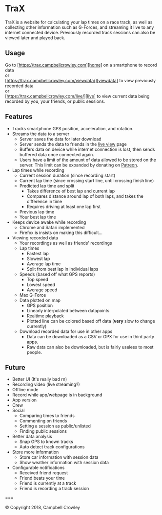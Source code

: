 # TraX
TraX is a website for calculating your lap times on a race track,
as well as collecting other information such as G-Forces,
and streaming it live to any internet connected device.
Previously recorded track sessions can also be viewed later and played back.

## Usage
Go to [https://trax.campbellcrowley.com][home] on a smartphone to record data  
or  
[https://trax.campbellcrowley.com/viewdata/][viewdata] to view previously recorded data  
or  
[https://trax.campbellcrowley.com/live/][live] to view current data being recorded by you, your friends, or public sessions.  

## Features
* Tracks smartphone GPS position, acceleration, and rotation.
* Streams the data to a server
  - Server saves the data for later download
  - Server sends the data to friends in the [live view][live] page
  - Buffers data on device while internet connection is lost, then sends buffered data once connected again.
  - Users have a limit of the amount of data allowed to be stored on the server. This limit can be expanded by donating on [Patreon][patreon].
* Lap times while recording
  - Current session duration (since recording start)
  - Current lap time (since crossing start line, until crossing finish line)
  - Predicted lap time and split
    * Takes difference of best lap and current lap
    * Compares distance around lap of both laps, and takes the difference in time
    * Requires driving at least one lap first
  - Previous lap time
  - Your best lap time
* Keeps device awake while recording
  - Chrome and Safari implemented
  - Firefox is insists on making this difficult...
* Viewing recorded data
  - Your recordings as well as friends' recordings
  - Lap times
    * Fastest lap
    * Slowest lap
    * Average lap time
    * Split from best lap in individual laps
  - Speeds (based off what GPS reports)
    * Top speed
    * Lowest speed
    * Average speed
  - Max G-Force
  - Data plotted on map
    * GPS position
    * Linearly interpolated between datapoints
    * Realtime playback
    * Plotted line can be colored based off data (__very__ slow to change currently)
  - Download recorded data for use in other apps
    * Data can be downloaded as a CSV or GPX for use in third party apps.
    * Raw data can also be downloaded, but is fairly useless to most people.

## Future
* Better UI (It's really bad rn)
* Recording video (live streaming?)
* Offline mode
* Record while app/webpage is in background
* App version
* Crew
* Social
  - Comparing times to friends
  - Commenting on friends
  - Setting a session as public/unlisted
  - Finding public sessions
* Better data analysis
  - Snap GPS to known tracks
  - Auto detect track configurations
* Store more information
  - Store car information with session data
  - Show weather information with session data
* Configurable notifications
  - Received friend request
  - Friend beats your time
  - Friend is currently at a track
  - Friend is recording a track session
  
===

© Copyright 2018, Campbell Crowley

[home]: https://trax.campbellcrowley.com
[live]: https://trax.campbellcrowley.com/live/
[viewdata]: https://trax.campbellcrowley.com/viewdata/
[patreon]: https://www.patreon.com/campbellcrowley/
